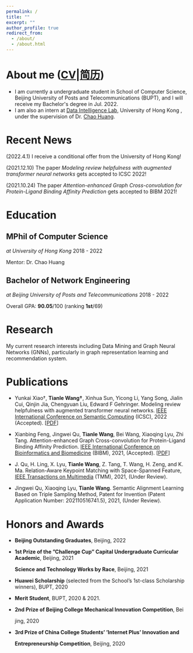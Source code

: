 ```yaml
---
permalink: /
title: ""
excerpt: ""
author_profile: true
redirect_from: 
  - /about/
  - /about.html
---
```


# About me ([CV](http://louiswng.github.io/files/cv_en.pdf)|[简历](http://louiswng.github.io/files/cv_zh.pdf))

* I am currently a undergraduate student in School of Computer Science, Beijing University of Posts and Telecommunications (BUPT), and I will receive my Bachelor's degree in Jul. 2022.<br>
* I am also an intern at [Data Intelligence Lab](https://sites.google.com/view/chaoh/group-join-us?authuser=0), University of Hong Kong , under the supervision of Dr. [Chao Huang](https://sites.google.com/view/chaoh).<br>



# Recent News

(2022.4.1) I receive a conditional offer from the University of Hong Kong!

(2021.12.10) The paper *Modeling review helpfulness with augmented transformer neural networks* gets accepted to ICSC 2022!

(2021.10.24) The paper *Attention-enhanced Graph Cross-convolution for Protein-Ligand Binding Affinity Prediction* gets accepted to BIBM 2021!

# Education

## MPhil of Computer Science

*at University of Hong Kong*																									2018 - 2022

Mentor: Dr. Chao Huang



## Bachelor of Network Engineering

*at Beijing University of Posts and Telecommunications*																									2018 - 2022

Overall GPA: **90.05**/100 (ranking **1st**/69)



# Research

My current research interests including Data Mining and Graph Neural Networks (GNNs), particularly in graph representation learning and recommendation system.



# Publications

- Yunkai Xiao†, <b>Tianle Wang†</b>, Xinhua Sun, Yicong Li, Yang Song, Jialin Cui, Qinjin Jia, Chengyuan Liu, Edward F Gehringer. Modeling review helpfulness with augmented transformer neural networks. [IEEE International Conference on Semantic Computing](https://semanticcomputing.wixsite.com/icsc2022) (ICSC), 2022 (Accepted). [[PDF](https://louiswng.github.io/files/IEEE_ICSC_2022_Augmented_model_helpfulness.pdf)]
- Xianbing Feng, Jingwei Qu, <b>Tianle Wang</b>, Bei Wang, Xiaoqing Lyu, Zhi Tang. Attention-enhanced Graph Cross-convolution for Protein-Ligand Binding Affinity Prediction. [IEEE International Conference on Bioinformatics and Biomedicine](https://ieeebibm.org/BIBM2021/) (BIBM), 2021, (Accepted). [[PDF](https://louiswng.github.io/files/IEEE_BIBM2021_GCAT.pdf)]

- J. Qu, H. Ling, X. Lyu, **Tianle Wang**, Z. Tang, T. Wang, H. Zeng, and K. Ma. Relation-Aware Keypoint Matching with Space-Spanned Feature, [IEEE Transactions on Multimedia](https://signalprocessingsociety.org/publications-resources/ieee-transactions-multimedia) (TMM), 2021, (Under Review).
- Jingwei Qu, Xiaoqing Lyu, **Tianle Wang**. Semantic Alignment Learning Based on Triple Sampling Method, Patent for Invention (Patent Application Number: 202110516741.5), 2021, (Under Review).



# Honors and Awards

* **Beijing Outstanding Graduates**, Beijing, 2022

* **1st Prize of the ”Challenge Cup” Capital Undergraduate Curricular Academic**, Beijing, 2021

  **Science and Technology Works by Race**, Beijing, 2021

* **Huawei Scholarship** (selected from the School’s 1st-class Scholarship winners), BUPT, 2020

* **Merit Student**, BUPT, 2020 & 2021.

* **2nd Prize of Beijing College Mechanical Innovation Competition**, Bei

  jing, 2020

* **3rd Prize of China College Students’ ’Internet Plus’ Innovation and**

  **Entrepreneurship Competition**, Beijing, 2020

<!---Activity and Service--->
<!---Experience--->